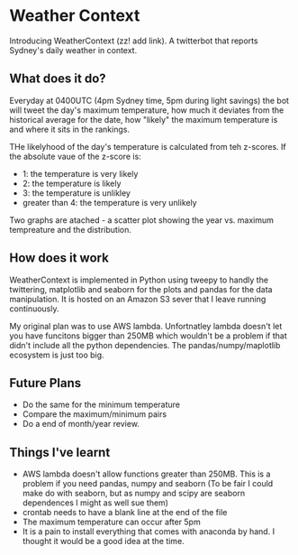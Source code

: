 # Weather Context

<!--At Govhack 2016 (zz link!) I (and my team partner) had decided to make a twitterbot. We didn't know what this twitterbot would do, but we wanted to build one. Poking around in the code repositories I discovered that you can get all the historical weather data form the BOM (zzz link!). I like random weather trivia so my first plan was to build a twitterbot that tells you how hot or cold it has been, relative to the historical data - "Today is the 4th hottest 9th of February". In the end we couldn't do it for govhack as it didn't use enough data repositories (we made Creature Feasutres (zzz link!) instead). -->



<!--I still liked the idea so eventually I gave myself a break from some other projects and made it. The basic motivation is to put today's weather in context by comparing it to the historical data for that day. -->

<!--This bot quickly became the depressing climate change bot. Essentially every day-->





Introducing WeatherContext (zz! add link). A twitterbot that reports Sydney's daily weather in context. 

## What does it do?

Everyday at 0400UTC (4pm Sydney time, 5pm during light savings) the bot will tweet the day's maximum temperature, how much it deviates from the historical average for the date, how "likely" the maximum temperature is and where it sits in the rankings. 

THe likelyhood of the day's temperature is calculated from teh z-scores. If the absolute vaue of the z-score is:

* 1: the temperature is very likely
* 2: the temperature is likely
* 3: the temperature is unlikley
* greater than 4: the temperature is very unlikely

Two graphs are atached - a scatter plot showing the year vs. maximum tempreature and the distribution. 

## How does it work

WeatherContext is implemented in Python using tweepy to handly the twittering, matplotlib and seaborn for the plots and pandas for the data manipulation. It is hosted on an Amazon S3 sever that I leave running continuously. 

My original plan was to use AWS lambda. Unfortnatley lambda doesn't let you have funcitons bigger than 250MB which wouldn't be a problem if that didn't include all the python dependencies.  The pandas/numpy/maplotlib ecosystem is just too big.  

## Future Plans

* Do the same for the minimum temperature
* Compare the maximum/minimum pairs
* Do a end of month/year review. 



## Things I've learnt

* AWS lambda doesn't allow functions greater than 250MB. This is a problem if you need pandas, numpy and seaborn (To be fair I could make do with seaborn, but as numpy and scipy are seaborn dependences I might as well sue them)
* crontab needs to have a blank line at the end of the file
* The maximum temperature can occur after 5pm
* It is a pain to install everything that comes with anaconda by hand. I thought it would be a good idea at the time. 

